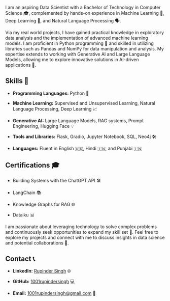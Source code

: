 I am an aspiring Data Scientist with a Bachelor of Technology in Computer Science 🎓, complemented by hands-on experience in Machine Learning 🤖, Deep Learning 🧠, and Natural Language Processing 🗣️.

Via my real world projects, I have gained practical knowledge in exploratory data analysis and the implementation of advanced machine learning models. I am proficient in Python programming 🐍 and skilled in utilizing libraries such as Pandas and NumPy for data manipulation and analysis. My expertise extends to working with Generative AI and Large Language Models, allowing me to explore innovative solutions in AI-driven applications 🌟.

## Skills 🧠

- **Programming Languages:** Python 🐍
  
- **Machine Learning:** Supervised and Unsupervised Learning, Natural Language Processing, Deep Learning 📈
  
- **Generative AI:** Large Language Models, RAG systems, Prompt Engineering, Hugging Face 💡
  
- **Tools and Libraries:** Flask, Gradio, Jupyter Notebook, SQL, Neo4j 🛠️
  
- **Languages:** Fluent in English 🇺🇸, Hindi 🇮🇳, and Punjabi 🇮🇳

## Certifications 🎓

- Building Systems with the ChatGPT API 🛠️
  
- LangChain 📚
  
- Knowledge Graphs for RAG 🌐
  
- Dataiku 📊

I am passionate about leveraging technology to solve complex problems and continuously seek opportunities to expand my skill set 🌱. Feel free to explore my projects and connect with me to discuss insights in data science and potential collaborations 🤝.

## Contact 📞

- **LinkedIn:** [Rupinder Singh](https://www.linkedin.com/in/rupindersingh-ml/) 🌐
  
- **GitHub:** [1001rupindersingh](https://github.com/1001rupindersingh) 💻
  
- **Email:** 1001rupindersingh@gmail.com 📧
  



<!--
**RupinderSingh1313/RupinderSingh1313** is a ✨ _special_ ✨ repository because its `README.md` (this file) appears on your GitHub profile.

Here are some ideas to get you started:

- 🔭 I’m currently working on ...
- 🌱 I’m currently learning ...
- 👯 I’m looking to collaborate on ...
- 🤔 I’m looking for help with ...
- 💬 Ask me about ...
- 📫 How to reach me: ...
- 😄 Pronouns: ...
- ⚡ Fun fact: ...
-->
